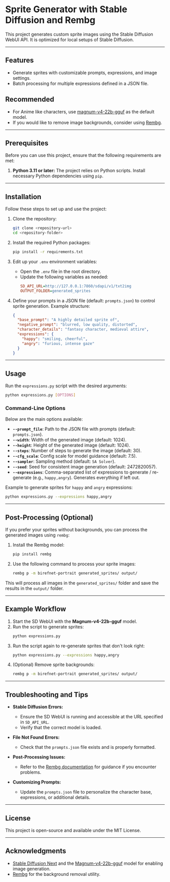 # Sprite Generator with Stable Diffusion and Rembg

This project generates custom sprite images using the Stable Diffusion WebUI API. It is optimized for local setups of Stable Diffusion.

---

## Features

- Generate sprites with customizable prompts, expressions, and image settings.
- Batch processing for multiple expressions defined in a JSON file.

## Recommended
- For Anime like characters, use [magnum-v4-22b-gguf](https://huggingface.co/anthracite-org/magnum-v4-22b-gguf) as the default model.
- If you would like to remove image backgrounds, consider using [Rembg](https://github.com/danielgatis/rembg).

---

## Prerequisites

Before you can use this project, ensure that the following requirements are met:

1. **Python 3.11 or later:** The project relies on Python scripts. Install necessary Python dependencies using `pip`.


---

## Installation

Follow these steps to set up and use the project:

1. Clone the repository:
   ```bash
   git clone <repository-url>
   cd <repository-folder>
   ```

2. Install the required Python packages:
   ```bash
   pip install -r requirements.txt
   ```

3. Edit up your `.env` environment variables:
    - Open the `.env` file in the root directory.
    - Update the following variables as needed:
      ```ini
      SD_API_URL=http://127.0.0.1:7860/sdapi/v1/txt2img
      OUTPUT_FOLDER=generated_sprites
      ```

4. Define your prompts in a JSON file (default: `prompts.json`) to control sprite generation. Example structure:
   ```json
   {
     "base_prompt": "A highly detailed sprite of",
     "negative_prompt": "blurred, low quality, distorted",
     "character_details": "fantasy character, medieval attire",
     "expressions": {
       "happy": "smiling, cheerful",
       "angry": "furious, intense gaze"
     }
   }
   ```

---

## Usage

Run the `expressions.py` script with the desired arguments:

```bash
python expressions.py [OPTIONS]
```

### Command-Line Options

Below are the main options available:

- **`--prompt_file`**: Path to the JSON file with prompts (default: `prompts.json`).
- **`--width`**: Width of the generated image (default: 1024).
- **`--height`**: Height of the generated image (default: 1024).
- **`--steps`**: Number of steps to generate the image (default: 30).
- **`--cfg_scale`**: Config scale for model guidance (default: 7.5).
- **`--sampler`**: Sampling method (default: `SA Solver`).
- **`--seed`**: Seed for consistent image generation (default: 2472820057).
- **`--expressions`**: Comma-separated list of expressions to generate / re-generate (e.g., `happy,angry`). Generates everything if left out.

Example to generate sprites for `happy` and `angry` expressions:

```bash
python expressions.py --expressions happy,angry
```

---

## Post-Processing (Optional)

If you prefer your sprites without backgrounds, you can process the generated images using `rembg`:

1. Install the Rembg model:
   ```bash
   pip install rembg
   ```

2. Use the following command to process your sprite images:
   ```bash
   rembg p -m birefnet-portrait generated_sprites/ output/
   ```

This will process all images in the `generated_sprites/` folder and save the results in the `output/` folder.

---

## Example Workflow

1. Start the SD WebUI with the **Magnum-v4-22b-gguf** model.
2. Run the script to generate sprites:
   ```bash
   python expressions.py
   ```
3. Run the script again to re-generate sprites that don't look right:
    ```bash
    python expressions.py --expressions happy,angry
    ```
4. (Optional) Remove sprite backgrounds:
   ```bash
   rembg p -m birefnet-portrait generated_sprites/ output/
   ```

---

## Troubleshooting and Tips

- **Stable Diffusion Errors:**
    - Ensure the SD WebUI is running and accessible at the URL specified in `SD_API_URL`.
    - Verify that the correct model is loaded.

- **File Not Found Errors:**
    - Check that the `prompts.json` file exists and is properly formatted.

- **Post-Processing Issues:**
    - Refer to the [Rembg documentation](https://github.com/danielgatis/rembg) for guidance if you encounter problems.

- **Customizing Prompts:**
    - Update the `prompts.json` file to personalize the character base, expressions, or additional details.

---

## License

This project is open-source and available under the MIT License.

---

## Acknowledgments

- [Stable Diffusion Next](https://github.com/AUTOMATIC1111/stable-diffusion-webui) and the [Magnum-v4-22b-gguf](https://huggingface.co/anthracite-org/magnum-v4-22b-gguf) model for enabling image generation.
- [Rembg](https://github.com/danielgatis/rembg) for the background removal utility.
